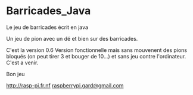 # Barricades_Java
Le jeu de barricades écrit en java

Un jeu de pion avec un dé et bien sur des barricades.

C'est la version 0.6 Version fonctionnelle mais sans mouvenent des pions bloqués (on peut tirer 3 et bouger de 10...) et sans jeu contre l'ordinateur.
C'est a venir.

Bon jeu

http://rasp-pi.fr.nf
raspberrypi.gard@gmail.com

